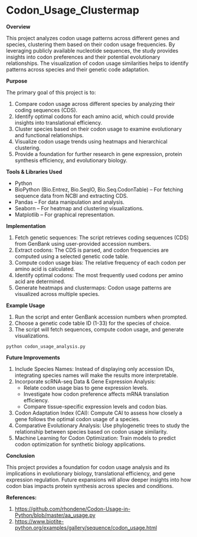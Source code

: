 # Codon_Usage_Clustermap
**Overview**

This project analyzes codon usage patterns across different genes and species, clustering them based on their codon usage frequencies. By leveraging publicly available nucleotide sequences, the study provides insights into codon preferences and their potential evolutionary relationships. The visualization of codon usage similarities helps to identify patterns across species and their genetic code adaptation.

**Purpose**

The primary goal of this project is to:
1. Compare codon usage across different species by analyzing their coding sequences (CDS).
2. Identify optimal codons for each amino acid, which could provide insights into translational efficiency.
3. Cluster species based on their codon usage to examine evolutionary and functional relationships.
4. Visualize codon usage trends using heatmaps and hierarchical clustering.
5. Provide a foundation for further research in gene expression, protein synthesis efficiency, and evolutionary biology.

**Tools & Libraries Used**
- Python
- BioPython (Bio.Entrez, Bio.SeqIO, Bio.Seq.CodonTable) – For fetching sequence data from NCBI and extracting CDS.
- Pandas – For data manipulation and analysis.
- Seaborn – For heatmap and clustering visualizations.
- Matplotlib – For graphical representation.

**Implementation**
1. Fetch genetic sequences: The script retrieves coding sequences (CDS) from GenBank using user-provided accession numbers.
2. Extract codons: The CDS is parsed, and codon frequencies are computed using a selected genetic code table.
3. Compute codon usage bias: The relative frequency of each codon per amino acid is calculated.
4. Identify optimal codons: The most frequently used codons per amino acid are determined.
5. Generate heatmaps and clustermaps: Codon usage patterns are visualized across multiple species.

**Example Usage**
1. Run the script and enter GenBank accession numbers when prompted.
2. Choose a genetic code table ID (1-33) for the species of choice.
3. The script will fetch sequences, compute codon usage, and generate visualizations.

```python codon_usage_analysis.py```

**Future Improvements**
1. Include Species Names: Instead of displaying only accession IDs, integrating species names will make the results more interpretable.
2. Incorporate scRNA-seq Data & Gene Expression Analysis:
   - Relate codon usage bias to gene expression levels.
   - Investigate how codon preference affects mRNA translation efficiency.
   - Compare tissue-specific expression levels and codon bias.
3. Codon Adaptation Index (CAI): Compute CAI to assess how closely a gene follows the optimal codon usage of a species.
4. Comparative Evolutionary Analysis: Use phylogenetic trees to study the relationship between species based on codon usage similarity.
5. Machine Learning for Codon Optimization: Train models to predict codon optimization for synthetic biology applications.

**Conclusion**

This project provides a foundation for codon usage analysis and its implications in evolutionary biology, translational efficiency, and gene expression regulation. Future expansions will allow deeper insights into how codon bias impacts protein synthesis across species and conditions.

**References:**
1. https://github.com/rhondene/Codon-Usage-in-Python/blob/master/aa_usage.py
2. https://www.biotite-python.org/examples/gallery/sequence/codon_usage.html
